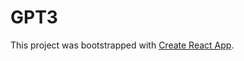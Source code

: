 # GPT3

This project was bootstrapped with [Create React App](https://github.com/facebook/create-react-app).

